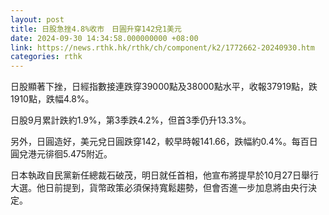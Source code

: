 ```yaml
---
layout: post
title: 日股急挫4.8%收市　日圓升穿142兌1美元
date: 2024-09-30 14:34:58.000000000 +08:00
link: https://news.rthk.hk/rthk/ch/component/k2/1772662-20240930.htm
categories: rthk
---
```


日股顯著下挫，日經指數接連跌穿39000點及38000點水平，收報37919點，跌1910點，跌幅4.8%。

日股9月累計跌約1.9%，第3季跌4.2%，但首3季仍升13.3%。

另外，日圓造好，美元兌日圓跌穿142，較早時報141.66，跌幅約0.4%。每百日圓兌港元徘徊5.475附近。

日本執政自民黨新任總裁石破茂，明日就任首相，他宣布將提早於10月27日舉行大選。他日前提到，貨幣政策必須保持寬鬆趨勢，但會否進一步加息將由央行決定。
